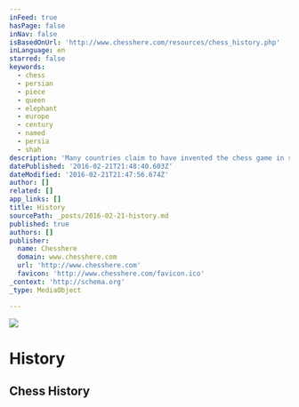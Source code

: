 ```yaml
---
inFeed: true
hasPage: false
inNav: false
isBasedOnUrl: 'http://www.chesshere.com/resources/chess_history.php'
inLanguage: en
starred: false
keywords:
  - chess
  - persian
  - piece
  - queen
  - elephant
  - europe
  - century
  - named
  - persia
  - shah
description: 'Many countries claim to have invented the chess game in some incipient form. The most commonly held belief is that chess originated in India, where it was called Chaturanga, which appears to have been invented in the 6th century AD.'
datePublished: '2016-02-21T21:48:40.603Z'
dateModified: '2016-02-21T21:47:56.674Z'
author: []
related: []
app_links: []
title: History
sourcePath: _posts/2016-02-21-history.md
published: true
authors: []
publisher:
  name: Chesshere
  domain: www.chesshere.com
  url: 'http://www.chesshere.com'
  favicon: 'http://www.chesshere.com/favicon.ico'
_context: 'http://schema.org'
_type: MediaObject

---
```

![](https://the-grid-user-content.s3-us-west-2.amazonaws.com/683a049f-d9c6-4792-88a3-5ca572f10ec4.jpg)

# History

<article style=""><h1>Chess History</h1></article>